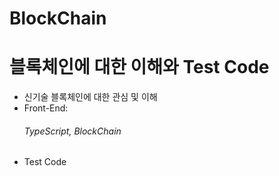 # BlockChain

<h1>블록체인에 대한 이해와 Test Code</h1>

<ul>
  <li>신기술 블록체인에 대한 관심 및 이해</li>
  <li>Front-End: <h6>TypeScript, BlockChain</li>
  <li>Test Code</li>

</ul>
